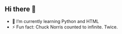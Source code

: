 ## Hi there 👋
- 🌱 I’m currently learning Python and HTML
- ⚡ Fun fact: Chuck Norris counted to infinite. Twice.
<!--
**Tahla3245/Tahla3245** is a ✨ _special_ ✨ repository because its `README.md` (this file) appears on your GitHub profile.

Here are some ideas to get you started:

- 🔭 I’m currently working on ...

- 👯 I’m looking to collaborate on ...
- 🤔 I’m looking for help with ...
- 💬 Ask me about ...
- 📫 How to reach me: ...
- 😄 Pronouns: ...
-  ...
-->
